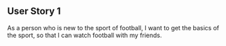 ## User Story 1

 As a person who is new to the sport of football, I want to get the basics 
 of the sport, so that I can watch football with my friends.
